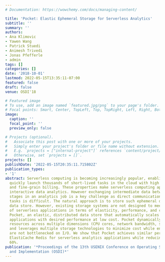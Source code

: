 ```yaml
---
# Documentation: https://wowchemy.com/docs/managing-content/

title: 'Pocket: Elastic Ephemeral Storage for Serverless Analytics'
subtitle: ''
summary: ''
authors:
- Ana Klimovic
- Yawen Wang
- Patrick Stuedi
- Animesh Trivedi
- Jonas Pfefferle
- admin
tags: []
categories: []
date: '2018-10-01'
lastmod: 2022-05-15T13:35:11-07:00
featured: false
draft: false
venue: OSDI'18

# Featured image
# To use, add an image named `featured.jpg/png` to your page's folder.
# Focal points: Smart, Center, TopLeft, Top, TopRight, Left, Right, BottomLeft, Bottom, BottomRight.
image:
  caption: ''
  focal_point: ''
  preview_only: false

# Projects (optional).
#   Associate this post with one or more of your projects.
#   Simply enter your project's folder or file name without extension.
#   E.g. `projects = ["internal-project"]` references `content/project/deep-learning/index.md`.
#   Otherwise, set `projects = []`.
projects: []
publishDate: '2022-05-15T20:35:11.715802Z'
publication_types:
- '1'
abstract: Serverless computing is becoming increasingly popular, enabling users to
  quickly launch thousands of short-lived tasks in the cloud with high elasticity
  and fine-grain billing. These properties make serverless computing appealing for
  interactive data analytics. However exchanging intermediate data between execution
  stages in an analytics job is a key challenge as direct communication between serverless
  tasks is difficult. The natural approach is to store such ephemeral data in a remote
  data store. However, existing storage systems are not designed to meet the demands
  of serverless applications in terms of elasticity, performance, and cost. We present
  Pocket, an elastic, distributed data store that automatically scales to provide
  applications with desired performance at low cost. Pocket dynamically rightsizes
  resources across multiple dimensions (CPU cores, network bandwidth, storage capacity)
  and leverages multiple storage technologies to minimize cost while ensuring applications
  are not bottlenecked on I/O. We show that Pocket achieves similar performance to
  ElastiCache Redis for serverless analytics applications while reducing cost by almost
  60%.
publication: '*Proceedings of the 13th USENIX Conference on Operating Systems Design
  and Implementation (OSDI)*'
---
```

